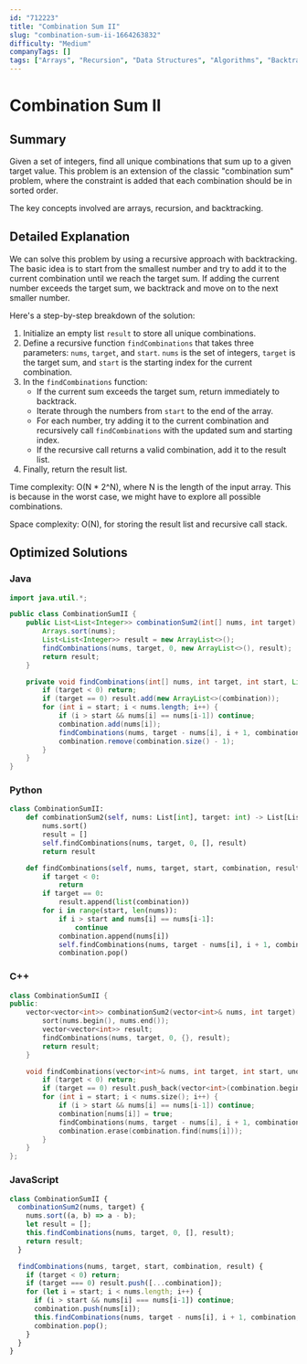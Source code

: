 ```yaml
---
id: "712223"
title: "Combination Sum II"
slug: "combination-sum-ii-1664263832"
difficulty: "Medium"
companyTags: []
tags: ["Arrays", "Recursion", "Data Structures", "Algorithms", "Backtracking"]
---
```


**Combination Sum II**
================================

## Summary
Given a set of integers, find all unique combinations that sum up to a given target value. This problem is an extension of the classic "combination sum" problem, where the constraint is added that each combination should be in sorted order.

The key concepts involved are arrays, recursion, and backtracking.

## Detailed Explanation
We can solve this problem by using a recursive approach with backtracking. The basic idea is to start from the smallest number and try to add it to the current combination until we reach the target sum. If adding the current number exceeds the target sum, we backtrack and move on to the next smaller number.

Here's a step-by-step breakdown of the solution:

1. Initialize an empty list `result` to store all unique combinations.
2. Define a recursive function `findCombinations` that takes three parameters: `nums`, `target`, and `start`. `nums` is the set of integers, `target` is the target sum, and `start` is the starting index for the current combination.
3. In the `findCombinations` function:
	* If the current sum exceeds the target sum, return immediately to backtrack.
	* Iterate through the numbers from `start` to the end of the array.
	* For each number, try adding it to the current combination and recursively call `findCombinations` with the updated sum and starting index.
	* If the recursive call returns a valid combination, add it to the result list.
4. Finally, return the result list.

Time complexity: O(N * 2^N), where N is the length of the input array. This is because in the worst case, we might have to explore all possible combinations.

Space complexity: O(N), for storing the result list and recursive call stack.

## Optimized Solutions

### Java
```java
import java.util.*;

public class CombinationSumII {
    public List<List<Integer>> combinationSum2(int[] nums, int target) {
        Arrays.sort(nums);
        List<List<Integer>> result = new ArrayList<>();
        findCombinations(nums, target, 0, new ArrayList<>(), result);
        return result;
    }

    private void findCombinations(int[] nums, int target, int start, List<Integer> combination, List<List<Integer>> result) {
        if (target < 0) return;
        if (target == 0) result.add(new ArrayList<>(combination));
        for (int i = start; i < nums.length; i++) {
            if (i > start && nums[i] == nums[i-1]) continue;
            combination.add(nums[i]);
            findCombinations(nums, target - nums[i], i + 1, combination, result);
            combination.remove(combination.size() - 1);
        }
    }
}
```

### Python
```python
class CombinationSumII:
    def combinationSum2(self, nums: List[int], target: int) -> List[List[int]]:
        nums.sort()
        result = []
        self.findCombinations(nums, target, 0, [], result)
        return result

    def findCombinations(self, nums, target, start, combination, result):
        if target < 0:
            return
        if target == 0:
            result.append(list(combination))
        for i in range(start, len(nums)):
            if i > start and nums[i] == nums[i-1]:
                continue
            combination.append(nums[i])
            self.findCombinations(nums, target - nums[i], i + 1, combination, result)
            combination.pop()
```

### C++
```cpp
class CombinationSumII {
public:
    vector<vector<int>> combinationSum2(vector<int>& nums, int target) {
        sort(nums.begin(), nums.end());
        vector<vector<int>> result;
        findCombinations(nums, target, 0, {}, result);
        return result;
    }

    void findCombinations(vector<int>& nums, int target, int start, unordered_map<int, bool> combination, vector<vector<int>>& result) {
        if (target < 0) return;
        if (target == 0) result.push_back(vector<int>(combination.begin(), combination.end()));
        for (int i = start; i < nums.size(); i++) {
            if (i > start && nums[i] == nums[i-1]) continue;
            combination[nums[i]] = true;
            findCombinations(nums, target - nums[i], i + 1, combination, result);
            combination.erase(combination.find(nums[i]));
        }
    }
};
```

### JavaScript
```javascript
class CombinationSumII {
  combinationSum2(nums, target) {
    nums.sort((a, b) => a - b);
    let result = [];
    this.findCombinations(nums, target, 0, [], result);
    return result;
  }

  findCombinations(nums, target, start, combination, result) {
    if (target < 0) return;
    if (target === 0) result.push([...combination]);
    for (let i = start; i < nums.length; i++) {
      if (i > start && nums[i] === nums[i-1]) continue;
      combination.push(nums[i]);
      this.findCombinations(nums, target - nums[i], i + 1, combination, result);
      combination.pop();
    }
  }
}
```